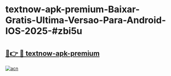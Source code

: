# textnow-apk-premium-Baixar-Gratis-Ultima-Versao-Para-Android-IOS-2025-#zbi5u

# <h2><a href="https://ainizakaria.my?title=textnow-apk-premium&ref=22M">🔗👉 🔴 textnow-apk-premium</a></h2>

[![acn](https://github.com/user-attachments/assets/0f9c940e-d8b0-45ae-aac7-cd30a18b3e1c)](https://ainizakaria.my?title=textnow-apk-premium&ref=22M)

